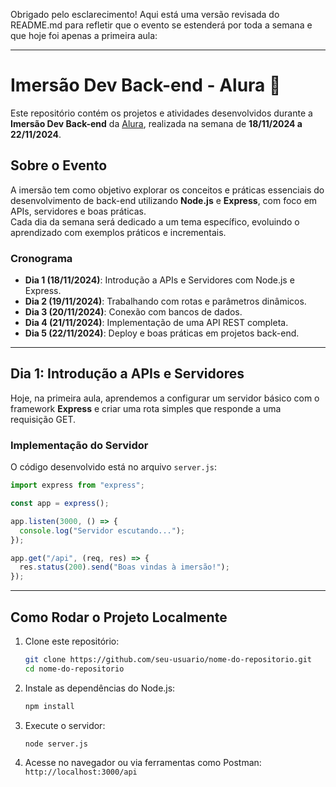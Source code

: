 Obrigado pelo esclarecimento! Aqui está uma versão revisada do README.md para refletir que o evento se estenderá por toda a semana e que hoje foi apenas a primeira aula:

---

# Imersão Dev Back-end - Alura 🚀

Este repositório contém os projetos e atividades desenvolvidos durante a **Imersão Dev Back-end** da [Alura](https://www.alura.com.br), realizada na semana de **18/11/2024 a 22/11/2024**.

## Sobre o Evento

A imersão tem como objetivo explorar os conceitos e práticas essenciais do desenvolvimento de back-end utilizando **Node.js** e **Express**, com foco em APIs, servidores e boas práticas.  
Cada dia da semana será dedicado a um tema específico, evoluindo o aprendizado com exemplos práticos e incrementais.

### **Cronograma**
- **Dia 1 (18/11/2024)**: Introdução a APIs e Servidores com Node.js e Express.
- **Dia 2 (19/11/2024)**: Trabalhando com rotas e parâmetros dinâmicos.
- **Dia 3 (20/11/2024)**: Conexão com bancos de dados.
- **Dia 4 (21/11/2024)**: Implementação de uma API REST completa.
- **Dia 5 (22/11/2024)**: Deploy e boas práticas em projetos back-end.

---

## Dia 1: Introdução a APIs e Servidores

Hoje, na primeira aula, aprendemos a configurar um servidor básico com o framework **Express** e criar uma rota simples que responde a uma requisição GET.

### Implementação do Servidor

O código desenvolvido está no arquivo `server.js`:

```javascript
import express from "express";

const app = express();

app.listen(3000, () => {
  console.log("Servidor escutando...");
});

app.get("/api", (req, res) => {
  res.status(200).send("Boas vindas à imersão!");
});
```

---

## Como Rodar o Projeto Localmente

1. Clone este repositório:
   ```bash
   git clone https://github.com/seu-usuario/nome-do-repositorio.git
   cd nome-do-repositorio
   ```

2. Instale as dependências do Node.js:
   ```bash
   npm install
   ```

3. Execute o servidor:
   ```bash
   node server.js
   ```

4. Acesse no navegador ou via ferramentas como Postman: `http://localhost:3000/api`

